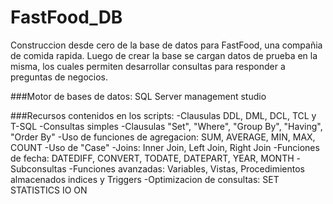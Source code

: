 # FastFood_DB

Construccion desde cero de la base de datos para FastFood, una compañia de comida rapida. Luego de crear la base se cargan datos de prueba en la misma, los cuales permiten desarrollar consultas para responder a preguntas de negocios.

###Motor de bases de datos: SQL Server management studio

###Recursos contenidos en los scripts:
-Clausulas DDL, DML, DCL, TCL y T-SQL 
-Consultas simples
-Clausulas "Set", "Where", "Group By", "Having", "Order By"
-Uso de funciones de agregacion: SUM, AVERAGE, MIN, MAX, COUNT
-Uso de "Case"
-Joins: Inner Join, Left Join, Right Join
-Funciones de fecha: DATEDIFF, CONVERT, TODATE, DATEPART, YEAR, MONTH
-Subconsultas
-Funciones avanzadas: Variables, Vistas, Procedimientos almacenados indices y Triggers
-Optimizacion de consultas: SET STATISTICS IO ON
